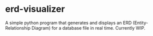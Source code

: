 # erd-visualizer
A simple python program that generates and displays an ERD (Entity-Relationship Diagram) for a database file  in real time. Currently WIP.

